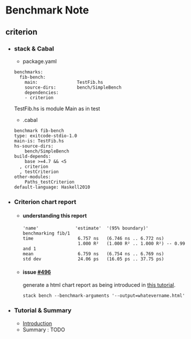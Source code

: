 # Benchmark Note

## criterion

- ### stack & Cabal
  - package.yaml
  ```
  benchmarks:  
    fib-bench:  
      main:               TestFib.hs
      source-dirs:        bench/SimpleBench
      dependencies:
      - criterion
  ```
  TestFib.hs is module Main as in test

  - .cabal
  ```
  benchmark fib-bench
  type: exitcode-stdio-1.0
  main-is: TestFib.hs
  hs-source-dirs:
      bench/SimpleBench
  build-depends:
      base >=4.7 && <5
    , criterion
    , testCriterion
  other-modules:
      Paths_testCriterion
  default-language: Haskell2010
  ```
- ### Criterion chart report
  - #### understanding this report
    ```
    'name'              'estimate'  '(95% boundary)'
    benchmarking fib/1
    time                 6.757 ns   (6.746 ns .. 6.772 ns)
                         1.000 R²   (1.000 R² .. 1.000 R²) -- 0.99 and 1
    mean                 6.759 ns   (6.754 ns .. 6.769 ns)
    std dev              24.06 ps   (16.05 ps .. 37.75 ps)
    ```
  - #### issue        [#496](https://github.com/commercialhaskell/stack/issues/496)  
    generate a html chart report as being introduced in [this tutorial](http://www.serpentine.com/criterion/tutorial.html).
    ```
    stack bench --benchmark-arguments '--output=whatevername.html'
    ```
- ### Tutorial & Summary
  - [Introduction](http://www.serpentine.com/criterion/tutorial.html)
  - Summary : TODO
